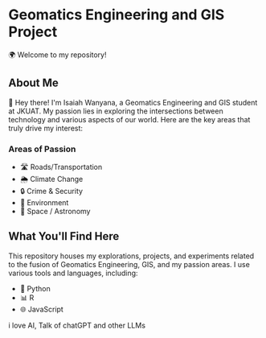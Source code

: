 # Geomatics Engineering and GIS Project

🌍 Welcome to my repository!

## About Me
👋 Hey there! I'm Isaiah Wanyana, a Geomatics Engineering and GIS student at JKUAT. My passion lies in exploring the intersections between technology and various aspects of our world. Here are the key areas that truly drive my interest:

### Areas of Passion
- 🛣️ Roads/Transportation
- 🌦️ Climate Change
- 🔒 Crime & Security
- 🌿 Environment
- 🚀 Space / Astronomy

## What You'll Find Here
This repository houses my explorations, projects, and experiments related to the fusion of Geomatics Engineering, GIS, and my passion areas. I use various tools and languages, including:
- 🐍 Python
- 📊 R
- 🌐 JavaScript

i love AI, Talk of chatGPT and other LLMs
<!---
PrinceAlwish/PrinceAlwish is a ✨ special ✨ repository because its `README.md` (this file) appears on your GitHub profile.
You can click the Preview link to take a look at your changes.
--->
